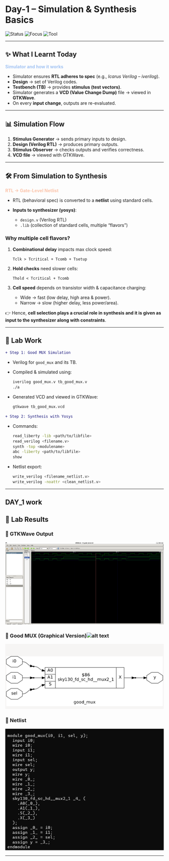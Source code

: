 

#  Day-1 – Simulation & Synthesis Basics

![Status](https://img.shields.io/badge/Day-1-FFD6A5?style=for-the-badge)
![Focus](https://img.shields.io/badge/Topic-Simulation_&_Synthesis-B5EAD7?style=flat-square)
![Tool](https://img.shields.io/badge/Tool-iverilog_·_yosys-CDB4DB?style=plastic)

---

## ✨ What I Learnt Today

<span style="color:#A3C4F3;">**Simulator and how it works**</span>

* Simulator ensures **RTL adheres to spec** (e.g., *Icarus Verilog – iverilog*).
* **Design** → set of Verilog codes.
* **Testbench (TB)** → provides **stimulus (test vectors)**.
* Simulator generates a **VCD (Value Change Dump)** file → viewed in **GTKWave**.
* On every **input change**, outputs are re-evaluated.

---

## 📊 Simulation Flow

1. **Stimulus Generator** → sends primary inputs to design.
2. **Design (Verilog RTL)** → produces primary outputs.
3. **Stimulus Observer** → checks outputs and verifies correctness.
4. **VCD file** → viewed with GTKWave.



---

## 🛠️ From Simulation to Synthesis

<span style="color:#FBC4AB;">**RTL → Gate-Level Netlist**</span>

* RTL (behavioral spec) is converted to a **netlist** using standard cells.
* **Inputs to synthesizer (yosys)**:

  * `design.v` (Verilog RTL)
  * `.lib` (collection of standard cells, multiple “flavors”)

### Why multiple cell flavors?

1. **Combinational delay** impacts max clock speed:

   ```
   Tclk > Tcritical + Tcomb + Tsetup
   ```
2. **Hold checks** need slower cells:

   ```
   Thold < Tcritical + Tcomb
   ```
3. **Cell speed** depends on transistor width & capacitance charging:

   * Wide → fast (low delay, high area & power).
   * Narrow → slow (higher delay, less power/area).

👉 Hence, **cell selection plays a crucial role in synthesis and it is given as input to the synthesizer along with constraints**.

---

## 🧪 Lab Work

```diff
+ Step 1: Good MUX Simulation
```

*  Verilog for `good_mux` and its TB.
* Compiled & simulated using:

  ```bash
  iverilog good_mux.v tb_good_mux.v
  ./a
  ```
* Generated VCD and viewed in GTKWave:

  ```bash
  gtkwave tb_good_mux.vcd
  ```

```diff
+ Step 2: Synthesis with Yosys
```

* Commands:

  ```bash
  read_liberty -lib <path/to/libfile>
  read_verilog <filename.v>
  synth -top <modulename>
  abc -liberty <path/to/libfile>
  show
  ```
* Netlist export:

  ```bash
  write_verilog <filename_netlist.v>
  write_verilog -noattr <clean_netlist.v>
  ```

---

## DAY_1 work

## 📸 Lab Results

### 🔹 GTKWave Output
![GTKWave Output](WEEK_1/DAY-1/gtkwave.png)

### 🔹 Good MUX (Graphical Version)![alt text](image.png)
![Good MUX Graph](WEEK_1/DAY-1/goodmux.png)

### 🔹 Netlist
![Netlist](WEEK_1/DAY-1/netlist.png)


---


